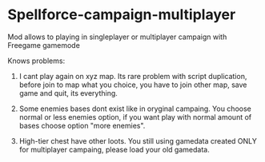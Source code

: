 # Spellforce-campaign-multiplayer
Mod allows to playing in singleplayer or multiplayer campaign with Freegame gamemode






Knows problems:
1. I cant play again on xyz map. 
Its rare problem with script duplication, before join to map what you choice, you have to join other map, save game and quit, its everything.

2. Some enemies bases dont exist like in oryginal campaing.
You choose normal or less enemies option, if you want play with normal amount of bases choose option "more enemies".

3. High-tier chest have other loots.
You still using gamedata created ONLY for multiplayer campaing, please load your old gamedata.
